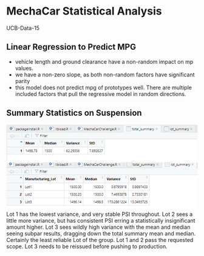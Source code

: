 # MechaCar Statistical Analysis
UCB-Data-15
## Linear Regression to Predict MPG
* vehicle length and ground clearance have a non-random impact on mp values.
* we have a non-zero slope, as both non-random factors have significant parity
* this model does not predict mpg of prototypes well. There are multiple included factors that pull the regressive model in random directions.

## Summary Statistics on Suspension
![Summary of suspension coil in prototype models](https://github.com/qklm/MechaCar_Statistical_Analysis/blob/main/total_summary.png?raw=true)
![Summary of suspension coil in prototype models separated by Lot](https://github.com/qklm/MechaCar_Statistical_Analysis/blob/main/lot_summary.png?raw=true)
Lot 1 has the lowest variance, and very stable PSI throughout. Lot 2 sees a little more variance, but has consistent PSI erring a statistically insignificant amount higher.
Lot 3 sees wildly high variance with the mean and median seeing subpar results, dragging down the total summary mean and median. Certainly the least reliable Lot of the group.
Lot 1 and 2 pass the requested scope. Lot 3 needs to be reissued before pushing to production.

